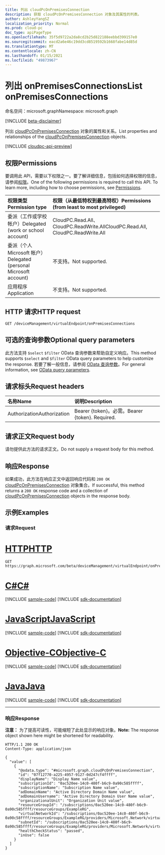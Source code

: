 ```yaml
---
title: 列出 cloudPcOnPremisesConnection
description: 获取 cloudPcOnPremisesConnection 对象及其属性的列表。
author: AshleyYangSZ
localization_priority: Normal
ms.prod: cloud-pc
doc_type: apiPageType
ms.openlocfilehash: 35f5d9722a2da8cd2b25d822188eebbd399157e0
ms.sourcegitcommit: eacd2a6e46c19dd3cd8519592b1668fabe14d85d
ms.translationtype: MT
ms.contentlocale: zh-CN
ms.lasthandoff: 01/15/2021
ms.locfileid: "49873967"
---
```

# <a name="list-onpremisesconnections"></a><span data-ttu-id="66825-103">列出 onPremisesConnections</span><span class="sxs-lookup"><span data-stu-id="66825-103">List onPremisesConnections</span></span>

<span data-ttu-id="66825-104">命名空间：microsoft.graph</span><span class="sxs-lookup"><span data-stu-id="66825-104">Namespace: microsoft.graph</span></span>

[!INCLUDE [beta-disclaimer](../../includes/beta-disclaimer.md)]

<span data-ttu-id="66825-105">列出 [cloudPcOnPremisesConnection](../resources/cloudpconpremisesconnection.md) 对象的属性和关系。</span><span class="sxs-lookup"><span data-stu-id="66825-105">List properties and relationships of the [cloudPcOnPremisesConnection](../resources/cloudpconpremisesconnection.md) objects.</span></span>

[!INCLUDE [cloudpc-api-preview](../../includes/cloudpc-api-preview.md)]

## <a name="permissions"></a><span data-ttu-id="66825-106">权限</span><span class="sxs-lookup"><span data-stu-id="66825-106">Permissions</span></span>

<span data-ttu-id="66825-p101">要调用此 API，需要以下权限之一。要了解详细信息，包括如何选择权限的信息，请参阅[权限](/graph/permissions-reference)。</span><span class="sxs-lookup"><span data-stu-id="66825-p101">One of the following permissions is required to call this API. To learn more, including how to choose permissions, see [Permissions](/graph/permissions-reference).</span></span>

|<span data-ttu-id="66825-109">权限类型</span><span class="sxs-lookup"><span data-stu-id="66825-109">Permission type</span></span>|<span data-ttu-id="66825-110">权限（从最低特权到最高特权）</span><span class="sxs-lookup"><span data-stu-id="66825-110">Permissions (from least to most privileged)</span></span>|
|:---|:---|
|<span data-ttu-id="66825-111">委派（工作或学校帐户）</span><span class="sxs-lookup"><span data-stu-id="66825-111">Delegated (work or school account)</span></span>|<span data-ttu-id="66825-112">CloudPC.Read.All、CloudPC.ReadWrite.All</span><span class="sxs-lookup"><span data-stu-id="66825-112">CloudPC.Read.All, CloudPC.ReadWrite.All</span></span>|
|<span data-ttu-id="66825-113">委派（个人 Microsoft 帐户）</span><span class="sxs-lookup"><span data-stu-id="66825-113">Delegated (personal Microsoft account)</span></span>|<span data-ttu-id="66825-114">不支持。</span><span class="sxs-lookup"><span data-stu-id="66825-114">Not supported.</span></span>|
|<span data-ttu-id="66825-115">应用程序</span><span class="sxs-lookup"><span data-stu-id="66825-115">Application</span></span>|<span data-ttu-id="66825-116">不支持。</span><span class="sxs-lookup"><span data-stu-id="66825-116">Not supported.</span></span>|

## <a name="http-request"></a><span data-ttu-id="66825-117">HTTP 请求</span><span class="sxs-lookup"><span data-stu-id="66825-117">HTTP request</span></span>

<!-- {
  "blockType": "ignored"
}
-->

``` http
GET /deviceManagement/virtualEndpoint/onPremisesConnections
```

## <a name="optional-query-parameters"></a><span data-ttu-id="66825-118">可选的查询参数</span><span class="sxs-lookup"><span data-stu-id="66825-118">Optional query parameters</span></span>

<span data-ttu-id="66825-119">此方法支持 `$select` `$filter` OData 查询参数来帮助自定义响应。</span><span class="sxs-lookup"><span data-stu-id="66825-119">This method supports `$select` and `$filter` OData query parameters to help customize the response.</span></span> <span data-ttu-id="66825-120">若要了解一般信息，请参阅 [OData 查询参数](/graph/query-parameters)。</span><span class="sxs-lookup"><span data-stu-id="66825-120">For general information, see [OData query parameters](/graph/query-parameters).</span></span>

## <a name="request-headers"></a><span data-ttu-id="66825-121">请求标头</span><span class="sxs-lookup"><span data-stu-id="66825-121">Request headers</span></span>

| <span data-ttu-id="66825-122">名称</span><span class="sxs-lookup"><span data-stu-id="66825-122">Name</span></span>          | <span data-ttu-id="66825-123">说明</span><span class="sxs-lookup"><span data-stu-id="66825-123">Description</span></span>               |
| :------------ | :------------------------ |
| <span data-ttu-id="66825-124">Authorization</span><span class="sxs-lookup"><span data-stu-id="66825-124">Authorization</span></span> | <span data-ttu-id="66825-p103">Bearer {token}。必需。</span><span class="sxs-lookup"><span data-stu-id="66825-p103">Bearer {token}. Required.</span></span> |

## <a name="request-body"></a><span data-ttu-id="66825-127">请求正文</span><span class="sxs-lookup"><span data-stu-id="66825-127">Request body</span></span>

<span data-ttu-id="66825-128">请勿提供此方法的请求正文。</span><span class="sxs-lookup"><span data-stu-id="66825-128">Do not supply a request body for this method.</span></span>

## <a name="response"></a><span data-ttu-id="66825-129">响应</span><span class="sxs-lookup"><span data-stu-id="66825-129">Response</span></span>

<span data-ttu-id="66825-130">如果成功，此方法在响应正文中返回响应代码和 `200 OK` [cloudPcOnPremisesConnection](../resources/cloudpconpremisesconnection.md) 对象集合。</span><span class="sxs-lookup"><span data-stu-id="66825-130">If successful, this method returns a `200 OK` response code and a collection of [cloudPcOnPremisesConnection](../resources/cloudpconpremisesconnection.md) objects in the response body.</span></span>

## <a name="examples"></a><span data-ttu-id="66825-131">示例</span><span class="sxs-lookup"><span data-stu-id="66825-131">Examples</span></span>

### <a name="request"></a><span data-ttu-id="66825-132">请求</span><span class="sxs-lookup"><span data-stu-id="66825-132">Request</span></span>


# <a name="http"></a>[<span data-ttu-id="66825-133">HTTP</span><span class="sxs-lookup"><span data-stu-id="66825-133">HTTP</span></span>](#tab/http)
<!-- {
  "blockType": "request",
  "name": "list_cloudpconpremisesconnections"
}
-->

``` http
GET https://graph.microsoft.com/beta/deviceManagement/virtualEndpoint/onPremisesConnections
```
# <a name="c"></a>[<span data-ttu-id="66825-134">C#</span><span class="sxs-lookup"><span data-stu-id="66825-134">C#</span></span>](#tab/csharp)
[!INCLUDE [sample-code](../includes/snippets/csharp/list-cloudpconpremisesconnections-csharp-snippets.md)]
[!INCLUDE [sdk-documentation](../includes/snippets/snippets-sdk-documentation-link.md)]

# <a name="javascript"></a>[<span data-ttu-id="66825-135">JavaScript</span><span class="sxs-lookup"><span data-stu-id="66825-135">JavaScript</span></span>](#tab/javascript)
[!INCLUDE [sample-code](../includes/snippets/javascript/list-cloudpconpremisesconnections-javascript-snippets.md)]
[!INCLUDE [sdk-documentation](../includes/snippets/snippets-sdk-documentation-link.md)]

# <a name="objective-c"></a>[<span data-ttu-id="66825-136">Objective-C</span><span class="sxs-lookup"><span data-stu-id="66825-136">Objective-C</span></span>](#tab/objc)
[!INCLUDE [sample-code](../includes/snippets/objc/list-cloudpconpremisesconnections-objc-snippets.md)]
[!INCLUDE [sdk-documentation](../includes/snippets/snippets-sdk-documentation-link.md)]

# <a name="java"></a>[<span data-ttu-id="66825-137">Java</span><span class="sxs-lookup"><span data-stu-id="66825-137">Java</span></span>](#tab/java)
[!INCLUDE [sample-code](../includes/snippets/java/list-cloudpconpremisesconnections-java-snippets.md)]
[!INCLUDE [sdk-documentation](../includes/snippets/snippets-sdk-documentation-link.md)]

---


### <a name="response"></a><span data-ttu-id="66825-138">响应</span><span class="sxs-lookup"><span data-stu-id="66825-138">Response</span></span>

<span data-ttu-id="66825-139">**注意：** 为了提高可读性，可能缩短了此处显示的响应对象。</span><span class="sxs-lookup"><span data-stu-id="66825-139">**Note:** The response object shown here might be shortened for readability.</span></span>
<!-- {
  "blockType": "response",
  "truncated": true,
  "@odata.type": "Collection(microsoft.graph.cloudPcOnPremisesConnection)"
}
-->

``` http
HTTP/1.1 200 OK
Content-Type: application/json

{
  "value": [
    {
      "@odata.type": "#microsoft.graph.cloudPcOnPremisesConnection",
      "id": "07f12770-a225-4957-9127-0d247cf4ffff",
      "displayName": "Display Name value",
      "subscriptionId": "0ac520ee-14c0-480f-b6c9-0a90c585ffff",
      "subscriptionName": "Subscription Name value",
      "adDomainName": "Active Directory Domain Name value",
      "adDomainUsername": "Active Directory Domain User Name value",
      "organizationalUnit": "Organization Unit value",
      "resourceGroupId": "/subscriptions/0ac520ee-14c0-480f-b6c9-0a90c585ffff/resourceGroups/ExampleRG",
      "virtualNetworkId": "/subscriptions/0ac520ee-14c0-480f-b6c9-0a90c58ffff/resourceGroups/ExampleRG/providers/Microsoft.Network/virtualNetworks/ExampleVNet",
      "subnetId": "/subscriptions/0ac520ee-14c0-480f-b6c9-0a90c585ffff/resourceGroups/ExampleRG/providers/Microsoft.Network/virtualNetworks/ExampleVNet/subnets/default",
      "healthCheckStatus": "passed",
      "inUse": false
    }
  ]
}
```
